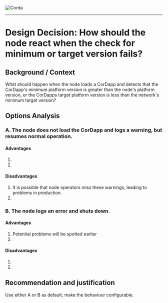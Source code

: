 ![Corda](https://www.corda.net/wp-content/uploads/2016/11/fg005_corda_b.png)

--------------------------------------------
Design Decision: How should the node react when the check for minimum or target version fails?
============================================

## Background / Context

What should happen when the node loads a CorDapp and detects that the CorDapp's minimum platform version is greater than the node's platform version, or the CorDapps target platform version is less than the network's minimum target version? 

## Options Analysis

### A. The node does not load the CorDapp and logs a warning, but resumes normal operation.

#### Advantages

1.    ​
2.    ​

#### Disadvantages

1.  It is possible that node operators miss these warnings, leading to problems in production.
2.    ​

### B. The node logs an error and shuts down.

#### Advantages

1. ​Potential problems will be spotted earlier
2. ​

#### Disadvantages

1. ​
2. ​

## Recommendation and justification

Use either A or B as default, make the behaviour configurable.